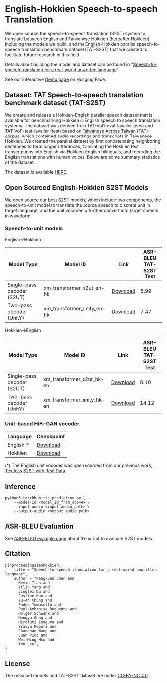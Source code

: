 # English-Hokkien Speech-to-speech Translation

We open source the speech-to-speech translation (S2ST) system to translate between English and Taiwanese Hokkien (hereafter Hokkien). Including the models we build, and the English-Hokkien parallel speech-to-speech translation benchmark dataset (TAT-S2ST) that we created to facilitate future research in this field.

Details about building the model and dataset can be found in "[Speech-to-speech translation for a real-world unwritten language](https://research.facebook.com/publications/hokkien-direct-speech-to-speech-translation)".

See our interactive [Demo page](https://huggingface.co/spaces/facebook/Hokkien_Translation) on Hugging Face.

## Dataset: TAT Speech-to-speech translation benchmark dataset (TAT-S2ST)

We create and release a Hokkien-English parallel speech dataset that is available for benchmarking Hokkien<>English speech to speech translation systems. The dataset was derived from TAT-Vol1-eval-lavalier (dev) and TAT-Vol1-test-lavalier (test) based on [Taiwanese Across Taiwan (TAT) corpus](https://sites.google.com/speech.ntut.edu.tw/fsw/home/tat-corpus), which contained audio recordings and transcripts in Taiwanese Hokkien.
We created the parallel dataset by first concatenating neighboring sentences to form longer utterances, translating the Hokkien text transcriptions into English via Hokkien-English bilinguals, and recording the English translations with human voices. Below are some summary statistics of the dataset.

The dataset is available [HERE](https://sites.google.com/nycu.edu.tw/speechlabx/tat_s2st_benchmark).

## Open Sourced English-Hokkien S2ST Models

We open source our best S2ST models, which include two components, the speech-to-unit model to translate the source speech to discrete unit in target language, and the unit vocoder to further convert into target speech in waveform.

### Speech-to-unit models

English->Hokkien

| Model Type | Model ID | Link | ASR-BLEU <br> TAT-S2ST Test |
|-|-|-|-|
| Single-pass decoder (S2UT) | xm_transformer_s2ut_en-hk | [Download](https://dl.fbaipublicfiles.com/fairseq/s2t/xm_transformer_s2ut_en-hk.tar.gz) | 5.99 |
| Two-pass decoder (UnitY) | xm_transformer_unity_en-hk | [Download](https://dl.fbaipublicfiles.com/fairseq/s2t/xm_transformer_unity_en-hk.tar.gz) | 7.47 |

Hokkien->English

| Model Type | Model ID | Link | ASR-BLEU <br> TAT-S2ST Test |
|-|-|-|-|
| Single-pass decoder (S2UT) | xm_transformer_s2ut_hk-en | [Download](https://dl.fbaipublicfiles.com/fairseq/s2t/xm_transformer_s2ut_hk-en.tar.gz) | 8.10 |
| Two-pass decoder (UnitY) | xm_transformer_unity_hk-en | [Download](https://dl.fbaipublicfiles.com/fairseq/s2t/xm_transformer_unity_hk-en.tar.gz) | 14.12 |

### Unit-based HiFi-GAN vocoder

| Language | Checkpoint |
|-|-|
| English * | [Download](http://dl.fbaipublicfiles.com/fairseq/vocoder/unit_hifigan_mhubert_vp_en_es_fr_it3_400k_layer11_km1000_lj_dur.tar.gz) |
| Hokkien | [Download](http://dl.fbaipublicfiles.com/fairseq/vocoder/unit_hifigan_HK_layer12.km2500_frame_TAT-TTS.tar.gz) |

(*) The English unit vocoder was open sourced from our previous work, [Textless S2ST with Real Data](https://github.com/facebookresearch/fairseq/blob/main/examples/speech_to_speech/docs/textless_s2st_real_data.md#unit-based-hifi-gan-vocoder).

## Inference
```
python3 torchhub_tts_prediction.py \
    --model-id <model_id_from_above> \
    --input-audio <input_audio_path> \
    --output-audio <output_audio_path>
```

## ASR-BLEU Evaluation

See [ASR-BLEU example page](https://github.com/facebookresearch/fairseq/tree/ust/examples/speech_to_speech/asr_bleu) about the script to evaluate S2ST models.


## Citation
```
@inproceedings{enhokkien,
    title = "Speech-to-speech translation for a real-world unwritten language",
    author = "Peng-Jen Chen and
      Kevin Tran and
      Yilin Yang and
      Jingfei Du and
      Justine Kao and
      Yu-An Chung and
      Paden Tomasello and
      Paul-Ambroise Duquenne and
      Holger Schwenk and
      Hongyu Gong and
      Hirofumi Inaguma and
      Sravya Popuri and
      Changhan Wang and
      Juan Pino and
      Wei-Ning Hsu and
      Ann Lee",
}
```

## License

The released models and TAT-S2ST dataset are under [CC-BY-NC 4.0](../../LICENSE.model).